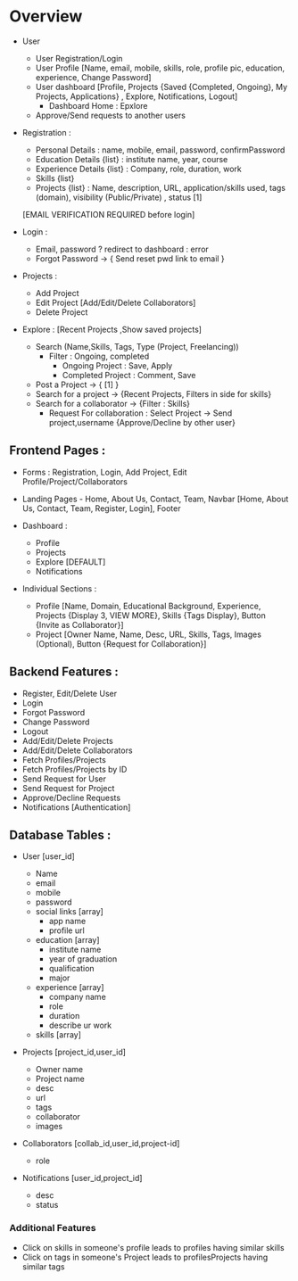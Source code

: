 # Overview

* User
    * User Registration/Login
    * User Profile [Name, email, mobile, skills, role, profile pic, education, experience, Change Password]
    * User dashboard [Profile, Projects {Saved {Completed, Ongoing}, My Projects, Applications} , Explore, Notifications, Logout]
        * Dashboard Home : Epxlore
    * Approve/Send requests to another users

* Registration :
    * Personal Details : name, mobile, email, password, confirmPassword
    * Education Details {list} : institute name, year, course
    * Experience Details {list} : Company, role, duration, work
    * Skills {list}
    * Projects {list} : Name, description, URL, application/skills used, tags (domain), visibility (Public/Private) , status                    [1]
    
    [EMAIL VERIFICATION REQUIRED before login]

* Login :
    * Email, password ? redirect to dashboard : error
    * Forgot Password -> { Send reset pwd link to email }

* Projects : 
    * Add Project
    * Edit Project [Add/Edit/Delete Collaborators]
    * Delete Project

* Explore : [Recent Projects ,Show saved projects]
    * Search (Name,Skills, Tags, Type (Project, Freelancing))
        * Filter : Ongoing, completed
            * Ongoing Project : Save, Apply
            * Completed Project : Comment, Save
    * Post a Project -> { [1] }
    * Search for a project -> {Recent Projects, Filters in side for skills}
    * Search for a collaborator -> {Filter : Skills}
        * Request For collaboration : Select Project -> Send project,username {Approve/Decline by other user}

## Frontend Pages :
* Forms : Registration, Login, Add Project, Edit Profile/Project/Collaborators
* Landing Pages - Home, About Us, Contact, Team, Navbar [Home, About Us, Contact, Team, Register, Login], Footer
* Dashboard : 
    * Profile
    * Projects
    * Explore [DEFAULT]
    * Notifications

* Individual Sections : 
    * Profile [Name, Domain, Educational Background, Experience, Projects {Display 3, VIEW MORE}, Skills {Tags Display}, Button {Invite as Collaborator}]
    * Project [Owner Name, Name, Desc, URL, Skills, Tags, Images (Optional), Button {Request for Collaboration}]

## Backend Features :
* Register, Edit/Delete User
* Login
* Forgot Password
* Change Password
* Logout
* Add/Edit/Delete Projects
* Add/Edit/Delete Collaborators
* Fetch Profiles/Projects
* Fetch Profiles/Projects by ID
* Send Request for User
* Send Request for Project
* Approve/Decline Requests
* Notifications
[Authentication]

## Database Tables :
* User [user_id]
    * Name
    * email
    * mobile
    * password
    * social links [array]
        * app name
        * profile url
    * education [array]
        * institute name
        * year of graduation
        * qualification
        * major
    * experience [array]
        * company name
        * role
        * duration
        * describe ur work
    * skills [array]

* Projects [project_id,user_id]
    * Owner name
    * Project name
    * desc
    * url
    * tags
    * collaborator
    * images

* Collaborators [collab_id,user_id,project-id]
    * role

* Notifications [user_id,project_id]
    * desc
    * status


### Additional Features
* Click on skills in someone's profile leads to profiles having similar skills
* Click on tags in someone's Project leads to profilesProjects having similar tags